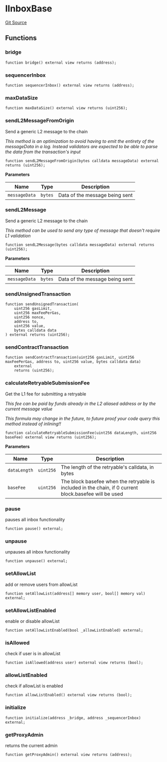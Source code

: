 # IInboxBase
[Git Source](https://github.com/G7DAO/protocol/blob/1e1f8f95881a2f3fd7dca8655f2c3270ce027c4e/contracts/interfaces/IInboxBase.sol)


## Functions
### bridge


```solidity
function bridge() external view returns (address);
```

### sequencerInbox


```solidity
function sequencerInbox() external view returns (address);
```

### maxDataSize


```solidity
function maxDataSize() external view returns (uint256);
```

### sendL2MessageFromOrigin

Send a generic L2 message to the chain

*This method is an optimization to avoid having to emit the entirety of the messageData in a log. Instead validators are expected to be able to parse the data from the transaction's input*


```solidity
function sendL2MessageFromOrigin(bytes calldata messageData) external returns (uint256);
```
**Parameters**

|Name|Type|Description|
|----|----|-----------|
|`messageData`|`bytes`|Data of the message being sent|


### sendL2Message

Send a generic L2 message to the chain

*This method can be used to send any type of message that doesn't require L1 validation*


```solidity
function sendL2Message(bytes calldata messageData) external returns (uint256);
```
**Parameters**

|Name|Type|Description|
|----|----|-----------|
|`messageData`|`bytes`|Data of the message being sent|


### sendUnsignedTransaction


```solidity
function sendUnsignedTransaction(
    uint256 gasLimit,
    uint256 maxFeePerGas,
    uint256 nonce,
    address to,
    uint256 value,
    bytes calldata data
) external returns (uint256);
```

### sendContractTransaction


```solidity
function sendContractTransaction(uint256 gasLimit, uint256 maxFeePerGas, address to, uint256 value, bytes calldata data)
    external
    returns (uint256);
```

### calculateRetryableSubmissionFee

Get the L1 fee for submitting a retryable

*This fee can be paid by funds already in the L2 aliased address or by the current message value*

*This formula may change in the future, to future proof your code query this method instead of inlining!!*


```solidity
function calculateRetryableSubmissionFee(uint256 dataLength, uint256 baseFee) external view returns (uint256);
```
**Parameters**

|Name|Type|Description|
|----|----|-----------|
|`dataLength`|`uint256`|The length of the retryable's calldata, in bytes|
|`baseFee`|`uint256`|The block basefee when the retryable is included in the chain, if 0 current block.basefee will be used|


### pause

pauses all inbox functionality


```solidity
function pause() external;
```

### unpause

unpauses all inbox functionality


```solidity
function unpause() external;
```

### setAllowList

add or remove users from allowList


```solidity
function setAllowList(address[] memory user, bool[] memory val) external;
```

### setAllowListEnabled

enable or disable allowList


```solidity
function setAllowListEnabled(bool _allowListEnabled) external;
```

### isAllowed

check if user is in allowList


```solidity
function isAllowed(address user) external view returns (bool);
```

### allowListEnabled

check if allowList is enabled


```solidity
function allowListEnabled() external view returns (bool);
```

### initialize


```solidity
function initialize(address _bridge, address _sequencerInbox) external;
```

### getProxyAdmin

returns the current admin


```solidity
function getProxyAdmin() external view returns (address);
```


